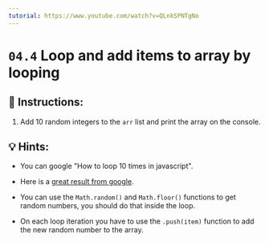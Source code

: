 ```yaml
---
tutorial: https://www.youtube.com/watch?v=QLnkSPNTgNo
---
```


# `04.4` Loop and add items to array by looping

## 📝 Instructions:

1. Add 10 random integers to the `arr` list and print the array on the console.

## 💡 Hints:

+ You can google "How to loop 10 times in javascript".

+ Here is a [great result from google](https://stackoverflow.com/questions/45024991/run-a-loop-n-times).

+ You can use the `Math.random()` and `Math.floor()` functions to get random numbers, you should do that inside the loop.

+ On each loop iteration you have to use the `.push(item)` function to add the new random number to the array.
